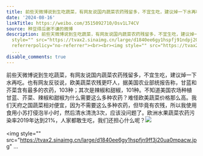```yaml
---
title: 前些天微博说到生吃蔬菜，有网友说国内蔬菜农药残留多，不宜生吃，建议焯一下水再吃。也有网友反驳说，欧美蔬菜农残更吓人，据美国农业部统报告称，甘蓝和芥菜含...
date: '2024-08-16'
linkTitle: https://weibo.com/3515092710/Osv1L74CV
source: 种豆得瓜谢不谦的微博
description: 前些天微博说到生吃蔬菜，有网友说国内蔬菜农药残留多，不宜生吃，建议焯一下水再吃。也有网友反驳说，欧美蔬菜农残更吓人，据美国农业部统报告称，甘蓝和芥菜含有最多的农药，103种；其次是辣椒和甜椒，101种。不知道美国农场种植甘蓝、芥菜、辣椒和甜椒为什么需要这么多种农药？难怪欧美蔬菜价格那么高。我们天府之国蔬菜相对便宜，因为不需要这么多种农药，但毕竟有农残，所以我使用食用小苏打侵泡半小时，然后清水清洗3次，应该没问题了。欧洲水果蔬菜农药污染率2019年达到21%，人家都敢生吃，我们还担心什么呢？<img
  style="" src="https://tvax2.sinaimg.cn/large/d1840ee6gy1hspfj91ndpj20xw230qj9.jpg"
  referrerpolicy="no-referrer"><br><br><img style="" src="https://tvax2.sinaimg.cn/large/d1840ee6gy1hspfjn9ff3j20ua0mpacw.jpg"
  ...
disable_comments: true
---
```

前些天微博说到生吃蔬菜，有网友说国内蔬菜农药残留多，不宜生吃，建议焯一下水再吃。也有网友反驳说，欧美蔬菜农残更吓人，据美国农业部统报告称，甘蓝和芥菜含有最多的农药，103种；其次是辣椒和甜椒，101种。不知道美国农场种植甘蓝、芥菜、辣椒和甜椒为什么需要这么多种农药？难怪欧美蔬菜价格那么高。我们天府之国蔬菜相对便宜，因为不需要这么多种农药，但毕竟有农残，所以我使用食用小苏打侵泡半小时，然后清水清洗3次，应该没问题了。欧洲水果蔬菜农药污染率2019年达到21%，人家都敢生吃，我们还担心什么呢？<img style="" src="https://tvax2.sinaimg.cn/large/d1840ee6gy1hspfj91ndpj20xw230qj9.jpg" referrerpolicy="no-referrer"><br><br><img style="" src="https://tvax2.sinaimg.cn/large/d1840ee6gy1hspfjn9ff3j20ua0mpacw.jpg" ...